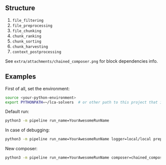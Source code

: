 ## Structure

1. `file_filtering`
2. `file_preprocessing`
3. `file_chunking`
4. `chunk_ranking`
5. `chunk_sorting`
6. `chunk_harvesting`
7. `context_postprocessing`

See `extra/attachments/chained_composer.png` for block dependencies info.

## Examples

First of all, set the environment: 

```bash
source <your-python-environment>
export PYTHONPATH=~/lca-solvers  # or other path to this project that is relevant to you
```

Default run:

```bash
python3 -m pipeline run_name=YourAwesomeRunName
```

In case of debugging:

```bash
python3 -m pipeline run_name=YourAwesomeRunName logger=local/local preprocessor=completion_loss_preprocessor/debugging trainer=full_finetuning_trainer/debugging
```

New composer:

```bash
python3 -m pipeline run_name=YourAwesomeRunName composer=chained_composer/your_new_composer_config
```

